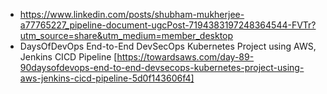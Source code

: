 * https://www.linkedin.com/posts/shubham-mukherjee-a77765227_pipeline-document-ugcPost-7194383197248364544-FVTr?utm_source=share&utm_medium=member_desktop
* DaysOfDevOps End-to-End DevSecOps Kubernetes Project using AWS, Jenkins CICD Pipeline [https://towardsaws.com/day-89-90daysofdevops-end-to-end-devsecops-kubernetes-project-using-aws-jenkins-cicd-pipeline-5d0f143606f4]
